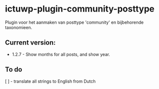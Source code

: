 # ictuwp-plugin-community-posttype
Plugin voor het aanmaken van posttype 'community' en bijbehorende taxonomieen.



## Current version:
* 1.2.7 - Show months for all posts, and show year.

## To do
[ ] - translate all strings to English from Dutch
